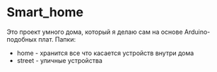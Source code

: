 # Smart_home
Это проект умного дома, который я делаю сам на основе Arduino-подобных плат.
Папки:
* home - хранится все что касается устройств внутри дома
* street - уличные устройства
